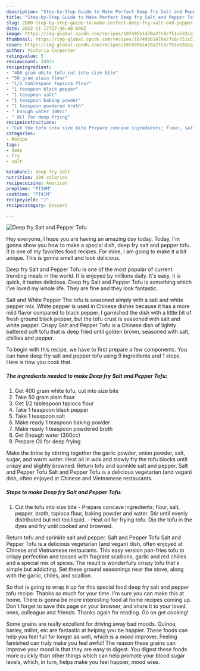 ```yaml
---
description: "Step-by-Step Guide to Make Perfect Deep fry Salt and Pepper Tofu"
title: "Step-by-Step Guide to Make Perfect Deep fry Salt and Pepper Tofu"
slug: 2080-step-by-step-guide-to-make-perfect-deep-fry-salt-and-pepper-tofu
date: 2022-11-17T17:46:08.698Z
image: https://img-global.cpcdn.com/recipes/107495b1470a27c8/751x532cq70/deep-fry-salt-and-pepper-tofu-recipe-main-photo.jpg
thumbnail: https://img-global.cpcdn.com/recipes/107495b1470a27c8/751x532cq70/deep-fry-salt-and-pepper-tofu-recipe-main-photo.jpg
cover: https://img-global.cpcdn.com/recipes/107495b1470a27c8/751x532cq70/deep-fry-salt-and-pepper-tofu-recipe-main-photo.jpg
author: Victoria Carpenter
ratingvalue: 5
reviewcount: 24935
recipeingredient:
- "400 gram white tofu cut into size bite"
- "50 gram plain flour"
- "1/2 tablespoon tapioca flour"
- "1 teaspoon black pepper"
- "1 teaspoon salt"
- "1 teaspoon baking powder"
- "1 teaspoon powdered broth"
- " Enough water 300cc"
- " Oil for deep frying"
recipeinstructions:
- "Cut the tofu into size bite Prepare concave ingredients; flour, salt, pepper, broth, tapioca flour, baking powder and water. Stir until evenly distributed but not too liquid.  Heat oil for frying tofu. Dip the tofu in the dyes and fry until cooked and browned."
categories:
- Recipe
tags:
- deep
- fry
- salt

katakunci: deep fry salt 
nutrition: 289 calories
recipecuisine: American
preptime: "PT20M"
cooktime: "PT41M"
recipeyield: "1"
recipecategory: Dessert

---
```



![Deep fry Salt and Pepper Tofu](https://img-global.cpcdn.com/recipes/107495b1470a27c8/751x532cq70/deep-fry-salt-and-pepper-tofu-recipe-main-photo.jpg)

Hey everyone, I hope you are having an amazing day today. Today, I'm gonna show you how to make a special dish, deep fry salt and pepper tofu. It is one of my favorites food recipes. For mine, I am going to make it a bit unique. This is gonna smell and look delicious.

Deep fry Salt and Pepper Tofu is one of the most popular of current trending meals in the world. It is enjoyed by millions daily. It's easy, it is quick, it tastes delicious. Deep fry Salt and Pepper Tofu is something which I've loved my whole life. They are fine and they look fantastic.

Salt and White Pepper The tofu is seasoned simply with a salt and white pepper mix. White pepper is used in Chinese dishes because it has a more mild flavor compared to black pepper. I garnished the dish with a little bit of fresh ground black pepper, but the tofu crust is seasoned with salt and white pepper. Crispy Salt and Pepper Tofu is a Chinese dish of lightly battered soft tofu that is deep fried until golden brown, seasoned with salt, chillies and pepper.


To begin with this recipe, we have to first prepare a few components. You can have deep fry salt and pepper tofu using 9 ingredients and 1 steps. Here is how you cook that.

<!--inarticleads1-->

##### The ingredients needed to make Deep fry Salt and Pepper Tofu:

1. Get 400 gram white tofu, cut into size bite
1. Take 50 gram plain flour
1. Get 1/2 tablespoon tapioca flour
1. Take 1 teaspoon black pepper
1. Take 1 teaspoon salt
1. Make ready 1 teaspoon baking powder
1. Make ready 1 teaspoon powdered broth
1. Get  Enough water (300cc)
1. Prepare  Oil for deep frying


Make the brine by stirring together the garlic powder, onion powder, salt, sugar, and warm water. Heat oil in wok and slowly fry the tofu blocks until crispy and slightly browned. Return tofu and sprinkle salt and pepper. Salt and Pepper Tofu Salt and Pepper Tofu is a delicious vegetarian (and vegan) dish, often enjoyed at Chinese and Vietnamese restaurants. 

<!--inarticleads2-->

##### Steps to make Deep fry Salt and Pepper Tofu:

1. Cut the tofu into size bite - Prepare concave ingredients; flour, salt, pepper, broth, tapioca flour, baking powder and water. Stir until evenly distributed but not too liquid. -  Heat oil for frying tofu. Dip the tofu in the dyes and fry until cooked and browned.


Return tofu and sprinkle salt and pepper. Salt and Pepper Tofu Salt and Pepper Tofu is a delicious vegetarian (and vegan) dish, often enjoyed at Chinese and Vietnamese restaurants. This easy version pan-fries tofu to crispy perfection and tossed with fragrant scallions, garlic and red chilies and a special mix of spices. The result is wonderfully crispy tofu that&#39;s simple but addicting. Set these ground seasonings near the stove, along with the garlic, chiles, and scallion. 

So that is going to wrap it up for this special food deep fry salt and pepper tofu recipe. Thanks so much for your time. I'm sure you can make this at home. There is gonna be more interesting food at home recipes coming up. Don't forget to save this page on your browser, and share it to your loved ones, colleague and friends. Thanks again for reading. Go on get cooking!

Some grains are really excellent for driving away bad moods. Quinoa, barley, millet, etc are fantastic at helping you be happier. These foods can help you feel full for longer as well, which is a mood improver. Feeling famished can truly make you feel awful! The reason these grains can improve your mood is that they are easy to digest. You digest these foods more quickly than other things which can help promote your blood sugar levels, which, in turn, helps make you feel happier, mood wise.
